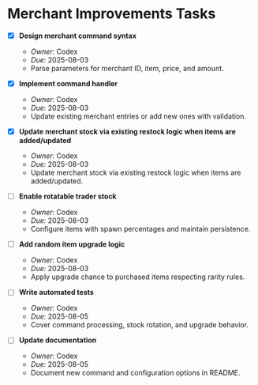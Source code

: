 # Merchant Improvements Tasks

- [x] **Design merchant command syntax**
  - *Owner:* Codex
  - *Due:* 2025-08-03
  - Parse parameters for merchant ID, item, price, and amount.

- [x] **Implement command handler**
  - *Owner:* Codex
  - *Due:* 2025-08-03
  - Update existing merchant entries or add new ones with validation.

- [x] **Update merchant stock via existing restock logic when items are added/updated**
  - *Owner:* Codex
  - *Due:* 2025-08-03
  - Update merchant stock via existing restock logic when items are added/updated.
 
- [ ] **Enable rotatable trader stock**
  - *Owner:* Codex
  - *Due:* 2025-08-03
  - Configure items with spawn percentages and maintain persistence.

- [ ] **Add random item upgrade logic**
  - *Owner:* Codex
  - *Due:* 2025-08-03
  - Apply upgrade chance to purchased items respecting rarity rules.

- [ ] **Write automated tests**
  - *Owner:* Codex
  - *Due:* 2025-08-05
  - Cover command processing, stock rotation, and upgrade behavior.

- [ ] **Update documentation**
  - *Owner:* Codex
  - *Due:* 2025-08-05
  - Document new command and configuration options in README.
